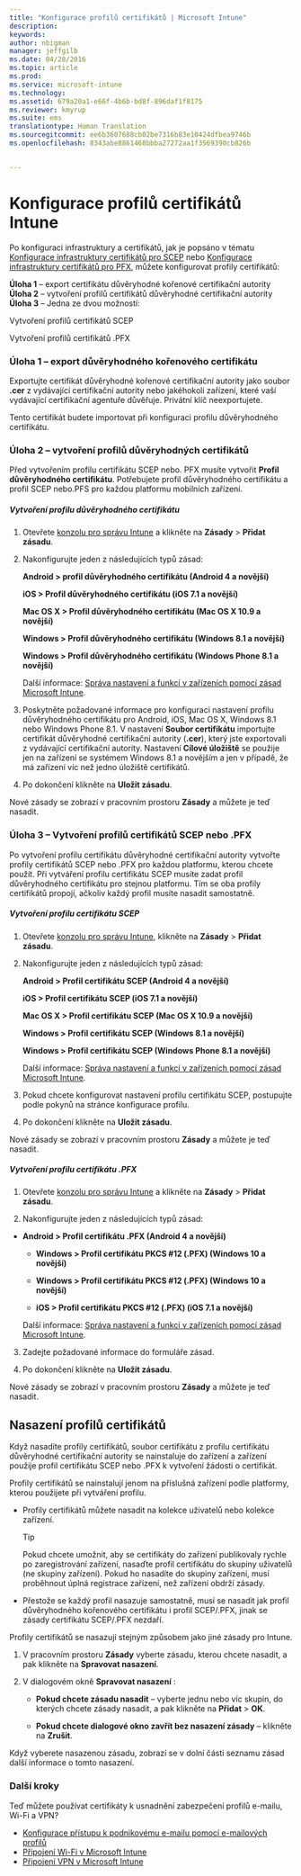 ```yaml
---
title: "Konfigurace profilů certifikátů | Microsoft Intune"
description: 
keywords: 
author: nbigman
manager: jeffgilb
ms.date: 04/28/2016
ms.topic: article
ms.prod: 
ms.service: microsoft-intune
ms.technology: 
ms.assetid: 679a20a1-e66f-4b6b-bd8f-896daf1f8175
ms.reviewer: kmyrup
ms.suite: ems
translationtype: Human Translation
ms.sourcegitcommit: ee6b3607688cb02be7316b83e10424dfbea9746b
ms.openlocfilehash: 8343abe8861468bbba27272aa1f3569390cb826b


---
```


# Konfigurace profilů certifikátů Intune
Po konfiguraci infrastruktury a certifikátů, jak je popsáno v tématu [Konfigurace infrastruktury certifikátů pro SCEP](configure-certificate-infrastructure-for-scep.md) nebo [Konfigurace infrastruktury certifikátů pro PFX](configure-certificate-infrastructure-for-pfx.md), můžete konfigurovat profily certifikátů:

**Úloha 1** – export certifikátu důvěryhodné kořenové certifikační autority **Úloha 2** – vytvoření profilů certifikátů důvěryhodné certifikační autority **Úloha 3** – Jedna ze dvou možností:

Vytvoření profilů certifikátů SCEP

Vytvoření profilů certifikátů .PFX

### Úloha 1 – export důvěryhodného kořenového certifikátu
Exportujte certifikát důvěryhodné kořenové certifikační autority jako soubor **.cer** z vydávající certifikační autority nebo jakéhokoli zařízení, které vaší vydávající certifikační agentuře důvěřuje. Privátní klíč neexportujete.

Tento certifikát budete importovat při konfiguraci profilu důvěryhodného certifikátu.

### Úloha 2 – vytvoření profilů důvěryhodných certifikátů
Před vytvořením profilu certifikátu SCEP nebo. PFX musíte vytvořit **Profil důvěryhodného certifikátu**. Potřebujete profil důvěryhodného certifikátu a profil SCEP nebo.PFS pro každou platformu mobilních zařízení.

##### Vytvoření profilu důvěryhodného certifikátu

1.  Otevřete [konzolu pro správu Intune](https://manage.microsoft.com) a klikněte na **Zásady** &gt; **Přidat zásadu**.

2.  Nakonfigurujte jeden z následujících typů zásad:

    **Android &gt; profil důvěryhodného certifikátu (Android 4 a novější)**

    **iOS &gt; Profil důvěryhodného certifikátu (iOS 7.1 a novější)**

    **Mac OS X &gt; Profil důvěryhodného certifikátu (Mac OS X 10.9 a novější)**

    **Windows &gt; Profil důvěryhodného certifikátu (Windows 8.1 a novější)**

    **Windows &gt; Profil důvěryhodného certifikátu (Windows Phone 8.1 a novější)**

    Další informace: [Správa nastavení a funkcí v zařízeních pomocí zásad Microsoft Intune](manage-settings-and-features-on-your-devices-with-microsoft-intune-policies.md).

3.  Poskytněte požadované informace pro konfiguraci nastavení profilu důvěryhodného certifikátu pro Android, iOS, Mac OS X, Windows 8.1 nebo Windows Phone 8.1. V nastavení **Soubor certifikátu** importujte certifikát důvěryhodné certifikační autority (**.cer**), který jste exportovali z vydávající certifikační autority. Nastavení **Cílové úložiště** se použije jen na zařízení se systémem Windows 8.1 a novějším a jen v případě, že má zařízení víc než jedno úložiště certifikátů.


4.  Po dokončení klikněte na **Uložit zásadu**.

Nové zásady se zobrazí v pracovním prostoru **Zásady** a můžete je teď nasadit.

### Úloha 3 – Vytvoření profilů certifikátů SCEP nebo .PFX
Po vytvoření profilu certifikátu důvěryhodné certifikační autority vytvořte profily certifikátů SCEP nebo .PFX pro každou platformu, kterou chcete použít. Při vytváření profilu certifikátu SCEP musíte zadat profil důvěryhodného certifikátu pro stejnou platformu. Tím se oba profily certifikátů propojí, ačkoliv každý profil musíte nasadit samostatně.

##### Vytvoření profilu certifikátu SCEP

1.  Otevřete [konzolu pro správu Intune](https://manage.microsoft.com), klikněte na **Zásady** &gt; **Přidat zásadu**.

2.  Nakonfigurujte jeden z následujících typů zásad:

    **Android &gt; Profil certifikátu SCEP (Android 4 a novější)**

    **iOS &gt; Profil certifikátu SCEP (iOS 7.1 a novější)**

    **Mac OS X &gt; Profil certifikátu SCEP (Mac OS X 10.9 a novější)**

    **Windows &gt; Profil certifikátu SCEP (Windows 8.1 a novější)**

    **Windows &gt; Profil certifikátu SCEP (Windows Phone 8.1 a novější)**

    Další informace: [Správa nastavení a funkcí v zařízeních pomocí zásad Microsoft Intune](manage-settings-and-features-on-your-devices-with-microsoft-intune-policies.md).

3.  Pokud chcete konfigurovat nastavení profilu certifikátu SCEP, postupujte podle pokynů na stránce konfigurace profilu.

4.  Po dokončení klikněte na **Uložit zásadu**.

Nové zásady se zobrazí v pracovním prostoru **Zásady** a můžete je teď nasadit.

##### Vytvoření profilu certifikátu .PFX

1.  Otevřete [konzolu pro správu Intune](https://manage.microsoft.com) a klikněte na **Zásady** &gt; **Přidat zásadu**.

2.  Nakonfigurujte jeden z následujících typů zásad:



-   **Android &gt; Profil certifikátu .PFX (Android 4 a novější)**

    -   **Windows &gt; Profil certifikátu PKCS #12 (.PFX)  (Windows 10 a novější)**

    -   **Windows &gt; Profil certifikátu PKCS #12 (.PFX)  (Windows 10 a novější)**

    -    **iOS > Profil certifikátu PKCS #12 (.PFX) (iOS 7.1 a novější)**    

    Další informace: [Správa nastavení a funkcí v zařízeních pomocí zásad Microsoft Intune](manage-settings-and-features-on-your-devices-with-microsoft-intune-policies.md).

3.  Zadejte požadované informace do formuláře zásad.

4.  Po dokončení klikněte na **Uložit zásadu**.

Nové zásady se zobrazí v pracovním prostoru **Zásady** a můžete je teď nasadit.

## Nasazení profilů certifikátů
Když nasadíte profily certifikátů, soubor certifikátu z profilu certifikátu důvěryhodné certifikační autority se nainstaluje do zařízení a zařízení použije profil certifikátu SCEP nebo .PFX k vytvoření žádosti o certifikát.

Profily certifikátů se nainstalují jenom na příslušná zařízení podle platformy, kterou použijete při vytváření profilu.

-   Profily certifikátů můžete nasadit na kolekce uživatelů nebo kolekce zařízení.

    > [!TIP]
    > Pokud chcete umožnit, aby se certifikáty do zařízení publikovaly rychle po zaregistrování zařízení, nasaďte profil certifikátu do skupiny uživatelů (ne skupiny zařízení). Pokud ho nasadíte do skupiny zařízení, musí proběhnout úplná registrace zařízení, než zařízení obdrží zásady.

-   Přestože se každý profil nasazuje samostatně, musí se nasadit jak profil důvěryhodného kořenového certifikátu i profil SCEP/.PFX, jinak se zásady certifikátu SCEP/.PFX nezdaří.

Profily certifikátů se nasazují stejným způsobem jako jiné zásady pro Intune.

1.  V pracovním prostoru **Zásady** vyberte zásadu, kterou chcete nasadit, a pak klikněte na **Spravovat nasazení**.

2.  V dialogovém okně **Spravovat nasazení** :

    -   **Pokud chcete zásadu nasadit** – vyberte jednu nebo víc skupin, do kterých chcete zásady nasadit, a pak klikněte na **Přidat** &gt; **OK**.

    -   **Pokud chcete dialogové okno zavřít bez nasazení zásady** – klikněte na **Zrušit**.

Když vyberete nasazenou zásadu, zobrazí se v dolní části seznamu zásad další informace o tomto nasazení.
###  Další kroky

Teď můžete používat certifikáty k usnadnění zabezpečení profilů e-mailu, Wi-Fi a VPN?

-  [Konfigurace přístupu k podnikovému e-mailu pomocí e-mailových profilů](configure-access-to-corporate-email-using-email-profiles-with-Microsoft-Intune.md)
-  [Připojení Wi-Fi v Microsoft Intune](wi-fi-connections-in-microsoft-intune.md)
-  [Připojení VPN v Microsoft Intune](vpn-connections-in-microsoft-intune.md)



<!--HONumber=Jun16_HO4-->


